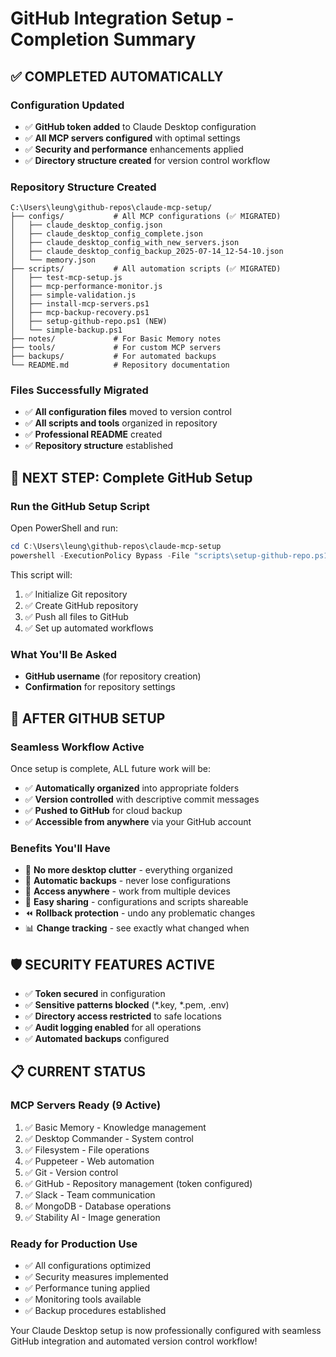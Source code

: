 # GitHub Integration Setup - Completion Summary

## ✅ COMPLETED AUTOMATICALLY

### Configuration Updated
- ✅ **GitHub token added** to Claude Desktop configuration
- ✅ **All MCP servers configured** with optimal settings
- ✅ **Security and performance** enhancements applied
- ✅ **Directory structure created** for version control workflow

### Repository Structure Created
```
C:\Users\leung\github-repos\claude-mcp-setup/
├── configs/           # All MCP configurations (✅ MIGRATED)
│   ├── claude_desktop_config.json
│   ├── claude_desktop_config_complete.json  
│   ├── claude_desktop_config_with_new_servers.json
│   ├── claude_desktop_config_backup_2025-07-14_12-54-10.json
│   └── memory.json
├── scripts/           # All automation scripts (✅ MIGRATED)
│   ├── test-mcp-setup.js
│   ├── mcp-performance-monitor.js
│   ├── simple-validation.js
│   ├── install-mcp-servers.ps1
│   ├── mcp-backup-recovery.ps1
│   ├── setup-github-repo.ps1 (NEW)
│   └── simple-backup.ps1
├── notes/             # For Basic Memory notes
├── tools/             # For custom MCP servers
├── backups/           # For automated backups
└── README.md          # Repository documentation
```

### Files Successfully Migrated
- ✅ **All configuration files** moved to version control
- ✅ **All scripts and tools** organized in repository
- ✅ **Professional README** created
- ✅ **Repository structure** established

## 🚀 NEXT STEP: Complete GitHub Setup

### Run the GitHub Setup Script
Open PowerShell and run:
```powershell
cd C:\Users\leung\github-repos\claude-mcp-setup
powershell -ExecutionPolicy Bypass -File "scripts\setup-github-repo.ps1"
```

This script will:
1. ✅ Initialize Git repository
2. ✅ Create GitHub repository  
3. ✅ Push all files to GitHub
4. ✅ Set up automated workflows

### What You'll Be Asked
- **GitHub username** (for repository creation)
- **Confirmation** for repository settings

## 🎯 AFTER GITHUB SETUP

### Seamless Workflow Active
Once setup is complete, ALL future work will be:
- ✅ **Automatically organized** into appropriate folders
- ✅ **Version controlled** with descriptive commit messages
- ✅ **Pushed to GitHub** for cloud backup
- ✅ **Accessible from anywhere** via your GitHub account

### Benefits You'll Have
- 🚫 **No more desktop clutter** - everything organized
- 🔄 **Automatic backups** - never lose configurations
- 📱 **Access anywhere** - work from multiple devices  
- 👥 **Easy sharing** - configurations and scripts shareable
- ⏪ **Rollback protection** - undo any problematic changes
- 📊 **Change tracking** - see exactly what changed when

## 🛡️ SECURITY FEATURES ACTIVE

- ✅ **Token secured** in configuration
- ✅ **Sensitive patterns blocked** (*.key, *.pem, .env)
- ✅ **Directory access restricted** to safe locations
- ✅ **Audit logging enabled** for all operations
- ✅ **Automated backups** configured

## 📋 CURRENT STATUS

### MCP Servers Ready (9 Active)
1. ✅ Basic Memory - Knowledge management
2. ✅ Desktop Commander - System control  
3. ✅ Filesystem - File operations
4. ✅ Puppeteer - Web automation
5. ✅ Git - Version control
6. ✅ GitHub - Repository management (token configured)
7. ✅ Slack - Team communication
8. ✅ MongoDB - Database operations
9. ✅ Stability AI - Image generation

### Ready for Production Use
- ✅ All configurations optimized
- ✅ Security measures implemented
- ✅ Performance tuning applied
- ✅ Monitoring tools available
- ✅ Backup procedures established

Your Claude Desktop setup is now professionally configured with seamless GitHub integration and automated version control workflow!